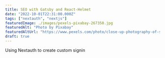 ```yaml
---
title: SEO with Gatsby and React-Helmet
date: "2022-10-01T22:31:00.000Z"
tags: ["nextauth", "nextjs"]
featuredImage: ./images/pexels-pixabay-267350.jpg
featuredAlt: "Photo by Pixabay"
featuredAltUrl: "https://www.pexels.com/photo/close-up-photography-of-smartphone-icons-267350/"
draft: true
---
```


Using Nextauth to create custom signin